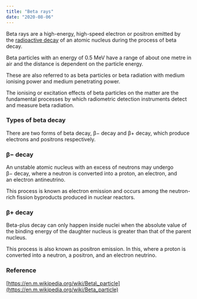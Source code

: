 ```yaml
---
title: "Beta rays"
date: "2020-08-06"
---
```


Beta rays are a high-energy, high-speed electron or positron emitted by the [radioactive decay](https://chemistdictionary.com/radioactive-decay/) of an atomic nucleus during the process of beta decay. 

Beta particles with an energy of 0.5 MeV have a range of about one metre in air and the distance is dependent on the particle energy.

These are also referred to as beta particles or beta radiation with medium ionising power and medium penetrating power.

The ionising or excitation effects of beta particles on the matter are the fundamental processes by which radiometric detection instruments detect and measure beta radiation. 

### Types of beta decay

There are two forms of beta decay, β− decay and β+ decay, which produce electrons and positrons respectively.

### β− decay

An unstable atomic nucleus with an excess of neutrons may undergo β− decay, where a neutron is converted into a proton, an electron, and an electron antineutrino.

This process is known as electron emission and occurs among the neutron-rich fission byproducts produced in nuclear reactors.

### β+ decay

Beta-plus decay can only happen inside nuclei when the absolute value of the binding energy of the daughter nucleus is greater than that of the parent nucleus.

This process is also known as positron emission. In this, where a proton is converted into a neutron, a positron, and an electron neutrino.

### Reference

[https://en.m.wikipedia.org/wiki/Beta\_particle](https://en.m.wikipedia.org/wiki/Beta_particle)
